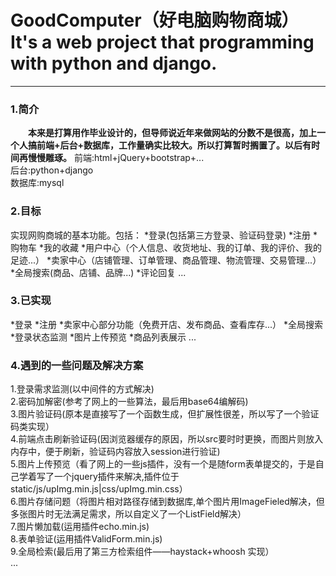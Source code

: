 # GoodComputer（好电脑购物商城）     It's a web project that programming with python and django.
---
### 1.简介
&emsp;&emsp;**本来是打算用作毕业设计的，但导师说近年来做网站的分数不是很高，加上一个人搞前端+后台+数据库，工作量确实比较大。所以打算暂时搁置了。以后有时间再慢慢雕琢。**
前端:html+jQuery+bootstrap+...       
后台:python+django        
数据库:mysql       


### 2.目标
实现网购商城的基本功能。包括：
*登录(包括第三方登录、验证码登录)
*注册
*购物车
*我的收藏
*用户中心（个人信息、收货地址、我的订单、我的评价、我的足迹...）
*卖家中心（店铺管理、订单管理、商品管理、物流管理、交易管理...）
*全局搜索(商品、店铺、品牌...)
*评论回复
...

### 3.已实现
*登录
*注册
*卖家中心部分功能（免费开店、发布商品、查看库存...）
*全局搜索
*登录状态监测
*图片上传预览
*商品列表展示
...

### 4.遇到的一些问题及解决方案
1.登录需求监测(以中间件的方式解决)               
2.密码加解密(参考了网上的一些算法，最后用base64编解码)            
3.图片验证码(原本是直接写了一个函数生成，但扩展性很差，所以写了一个验证码类实现）          
4.前端点击刷新验证码(因浏览器缓存的原因，所以src要时时更换，而图片则放入内存中，便于刷新，验证码内容放入session进行验证)           
5.图片上传预览（看了网上的一些js插件，没有一个是随form表单提交的，于是自己学着写了一个jquery插件来解决,插件位于static/js/upImg.min.js|css/upImg.min.css）            
6.图片存储问题（将图片相对路径存储到数据库,单个图片用ImageFieled解决，但多张图片时无法满足需求，所以自定义了一个ListField解决）                 
7.图片懒加载(运用插件echo.min.js)        
8.表单验证(运用插件ValidForm.min.js)        
9.全局检索(最后用了第三方检索组件——haystack+whoosh 实现）       
...
